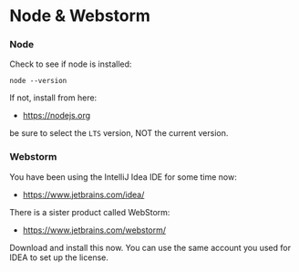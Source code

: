 #  Node & Webstorm


### Node

Check to see if node is installed:

~~~
node --version
~~~

If not, install from here:

- <https://nodejs.org>

be sure to select the `LTS` version, NOT the current version.

### Webstorm

You have been using the IntelliJ Idea IDE for some time now:

- <https://www.jetbrains.com/idea/>

There is a sister product called WebStorm:

- <https://www.jetbrains.com/webstorm/>

Download and install this now. You can use the same account you used for IDEA to set up the license.

